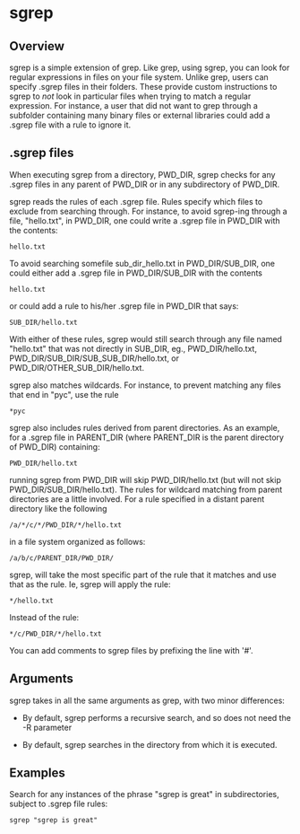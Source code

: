 sgrep
==================

Overview
------------------
sgrep is a simple extension of grep.  Like grep, using sgrep, you can
look for regular expressions in files on your file system.  Unlike
grep, users can specify .sgrep files in their folders.  These provide
custom instructions to sgrep to *not* look in particular files when
trying to match a regular expression.  For instance, a user that did
not want to grep through a subfolder containing many binary files or
external libraries could add a .sgrep file with a rule to ignore it.

.sgrep files
-------------------
When executing sgrep from a directory, PWD_DIR, sgrep checks for any
.sgrep files in any parent of PWD_DIR or in any subdirectory of
PWD_DIR.

sgrep reads the rules of each .sgrep file.  Rules specify which files
to exclude from searching through.  For instance, to avoid sgrep-ing
through a file, "hello.txt", in PWD_DIR, one could write a .sgrep file
in PWD_DIR with the contents:

    hello.txt

To avoid searching somefile sub_dir_hello.txt in PWD_DIR/SUB_DIR, one
could either add a .sgrep file in PWD_DIR/SUB_DIR with the contents

    hello.txt

or could add a rule to his/her .sgrep file in PWD_DIR that says:

    SUB_DIR/hello.txt

With either of these rules, sgrep would still search through any file
named "hello.txt" that was not directly in SUB_DIR, eg.,
PWD_DIR/hello.txt, PWD_DIR/SUB_DIR/SUB_SUB_DIR/hello.txt, or
PWD_DIR/OTHER_SUB_DIR/hello.txt.

sgrep also matches wildcards.  For instance, to prevent matching any
files that end in "pyc", use the rule

    *pyc

sgrep also includes rules derived from parent directories.  As an
example, for a .sgrep file in PARENT_DIR (where PARENT_DIR is the
parent directory of PWD_DIR) containing:

    PWD_DIR/hello.txt

running sgrep from PWD_DIR will skip PWD_DIR/hello.txt (but will not
skip PWD_DIR/SUB_DIR/hello.txt).  The rules for wildcard matching from
parent directories are a little involved.  For a rule specified in a
distant parent directory like the following

    /a/*/c/*/PWD_DIR/*/hello.txt

in a file system organized as follows:

    /a/b/c/PARENT_DIR/PWD_DIR/

sgrep, will take the most specific part of the rule that it matches
and use that as the rule.  Ie, sgrep will apply the rule:

    */hello.txt

Instead of the rule:

    */c/PWD_DIR/*/hello.txt

You can add comments to sgrep files by prefixing the line with '#'.


Arguments
------------------
sgrep takes in all the same arguments as grep, with two minor
differences:

  * By default, sgrep performs a recursive search, and so does not
    need the -R parameter

  * By default, sgrep searches in the directory from which it is
    executed.


Examples
------------------

Search for any instances of the phrase "sgrep is great" in
subdirectories, subject to .sgrep file rules:

    sgrep "sgrep is great"
